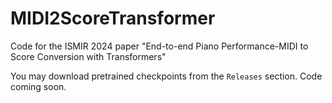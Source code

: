 # MIDI2ScoreTransformer
Code for the ISMIR 2024 paper "End-to-end Piano Performance-MIDI to Score Conversion with Transformers"

You may download pretrained checkpoints from the `Releases` section.
Code coming soon. 
